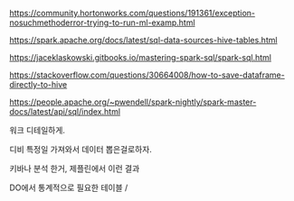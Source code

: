 https://community.hortonworks.com/questions/191361/exception-nosuchmethoderror-trying-to-run-ml-examp.html



https://spark.apache.org/docs/latest/sql-data-sources-hive-tables.html



https://jaceklaskowski.gitbooks.io/mastering-spark-sql/spark-sql.html



https://stackoverflow.com/questions/30664008/how-to-save-dataframe-directly-to-hive



https://people.apache.org/~pwendell/spark-nightly/spark-master-docs/latest/api/sql/index.html



워크 디테일하게.

디비 특정일 가져와서 데이터 뽑은걸로하자.

키바나 분석 한거, 제플린에서 이런 결과

DO에서 통계적으로 필요한 테이블 / 